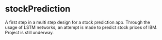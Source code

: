 # stockPrediction
A first step in a multi step design for a stock prediction app. Through the usage of LSTM networks, an attempt is made to predict stock prices of IBM. Project is still underway.
